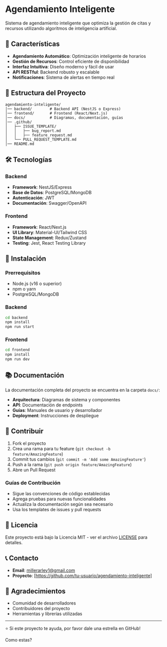 # Agendamiento Inteligente

Sistema de agendamiento inteligente que optimiza la gestión de citas y recursos utilizando algoritmos de inteligencia artificial.

## 🚀 Características

- **Agendamiento Automático**: Optimización inteligente de horarios
- **Gestión de Recursos**: Control eficiente de disponibilidad
- **Interfaz Intuitiva**: Diseño moderno y fácil de usar
- **API RESTful**: Backend robusto y escalable
- **Notificaciones**: Sistema de alertas en tiempo real

## 📁 Estructura del Proyecto

```
agendamiento-inteligente/
│── backend/        # Backend API (NestJS o Express)
│── frontend/       # Frontend (React/Next.js)
│── docs/           # Diagramas, documentación, guías
│── .github/
│   ├── ISSUE_TEMPLATE/
│   │   ├── bug_report.md
│   │   ├── feature_request.md
│   └── PULL_REQUEST_TEMPLATE.md
│── README.md
```

## 🛠️ Tecnologías

### Backend
- **Framework**: NestJS/Express
- **Base de Datos**: PostgreSQL/MongoDB
- **Autenticación**: JWT
- **Documentación**: Swagger/OpenAPI

### Frontend
- **Framework**: React/Next.js
- **UI Library**: Material-UI/Tailwind CSS
- **State Management**: Redux/Zustand
- **Testing**: Jest, React Testing Library

## 🚀 Instalación

### Prerrequisitos
- Node.js (v16 o superior)
- npm o yarn
- PostgreSQL/MongoDB

### Backend
```bash
cd backend
npm install
npm run start
```

### Frontend
```bash
cd frontend
npm install
npm run dev
```

## 📚 Documentación

La documentación completa del proyecto se encuentra en la carpeta `docs/`:

- **Arquitectura**: Diagramas de sistema y componentes
- **API**: Documentación de endpoints
- **Guías**: Manuales de usuario y desarrollador
- **Deployment**: Instrucciones de despliegue

## 🤝 Contribuir

1. Fork el proyecto
2. Crea una rama para tu feature (`git checkout -b feature/AmazingFeature`)
3. Commit tus cambios (`git commit -m 'Add some AmazingFeature'`)
4. Push a la rama (`git push origin feature/AmazingFeature`)
5. Abre un Pull Request

### Guías de Contribución

- Sigue las convenciones de código establecidas
- Agrega pruebas para nuevas funcionalidades
- Actualiza la documentación según sea necesario
- Usa los templates de issues y pull requests

## 📝 Licencia

Este proyecto está bajo la Licencia MIT - ver el archivo [LICENSE](LICENSE) para detalles.

## 📞 Contacto

- **Email**: millerarley1@gmail.com
- **Proyecto**: [https://github.com/tu-usuario/agendamiento-inteligente]

## 🙏 Agradecimientos

- Comunidad de desarrolladores
- Contribuidores del proyecto
- Herramientas y librerías utilizadas

---

⭐ Si este proyecto te ayuda, por favor dale una estrella en GitHub! 



Como estas?